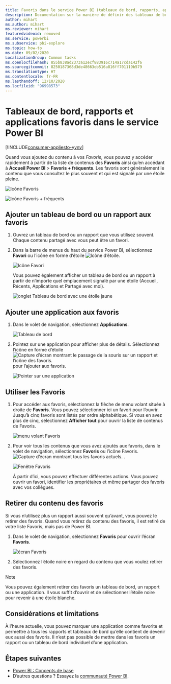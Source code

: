 ```yaml
---
title: Favoris dans le service Power BI (tableaux de bord, rapports, applications)
description: Documentation sur la manière de définir des tableaux de bord, rapports et applications en tant que favoris dans le service Power BI
author: mihart
ms.author: mihart
ms.reviewer: mihart
featuredvideoid: removed
ms.service: powerbi
ms.subservice: pbi-explore
ms.topic: how-to
ms.date: 09/02/2020
LocalizationGroup: Common tasks
ms.openlocfilehash: 855b838ad2373a12ecf883916c714a17cda142f6
ms.sourcegitcommit: 8250187368d3de48663eb516a816ff701119b579
ms.translationtype: HT
ms.contentlocale: fr-FR
ms.lasthandoff: 12/10/2020
ms.locfileid: "96998573"
---
```

# <a name="favorite-dashboards-reports-and-apps-in-the-power-bi-service"></a>Tableaux de bord, rapports et applications favoris dans le service Power BI

[!INCLUDE[consumer-appliesto-yyny](../includes/consumer-appliesto-yyny.md)]

Quand vous ajoutez du contenu à vos *Favoris*, vous pouvez y accéder rapidement à partir de la liste de contenus des **Favoris** ainsi qu’en accédant à **Accueil Power BI** > **Favoris + fréquents**. Les favoris sont généralement le contenu que vous consultez le plus souvent et qui est signalé par une étoile pleine.

   ![Icône Favoris](./media/end-user-favorite/power-bi-nav-favorite.png)

   ![Icône Favoris + fréquents](./media/end-user-favorite/power-bi-home-full.png)

## <a name="add-a-dashboard-or-report-as-a-favorite"></a>Ajouter un tableau de bord ou un rapport aux favoris

1. Ouvrez un tableau de bord ou un rapport que vous utilisez souvent. Chaque contenu partagé avec vous peut être un favori.

2. Dans la barre de menus du haut du service Power BI, sélectionnez **Favori** ou l’icône en forme d’étoile ![Icône d’étoile](./media/end-user-favorite/power-bi-favorite-icon.png).
   
   ![Icône Favori](./media/end-user-favorite/power-bi-fav.png)
   
   Vous pouvez également afficher un tableau de bord ou un rapport à partir de n’importe quel emplacement signalé par une étoile (Accueil, Récents, Applications et Partagé avec moi). 
   
   ![onglet Tableau de bord avec une étoile jaune](./media/end-user-favorite/power-bi-recent-favorite.png)

## <a name="add-an-app-as-a-favorite"></a>Ajouter une application aux favoris

1. Dans le volet de navigation, sélectionnez **Applications**.

   ![Tableau de bord](./media/end-user-favorite/power-bi-apps.png)

2. Pointez sur une application pour afficher plus de détails. Sélectionnez l’icône en forme d’étoile ![Capture d’écran montrant le passage de la souris sur un rapport et l’icône des favoris.](./media/end-user-favorite/power-bi-favorite-icon.png) pour l’ajouter aux favoris.
   
   ![Pointer sur une application](./media/end-user-favorite/power-bi-hover-app.png)

## <a name="work-with-favorites"></a>Utiliser les Favoris
1. Pour accéder aux favoris, sélectionnez la flèche de menu volant située à droite de **Favoris**. Vous pouvez sélectionner ici un favori pour l’ouvrir. Jusqu’à cinq favoris sont listés par ordre alphabétique. Si vous en avez plus de cinq, sélectionnez **Afficher tout** pour ouvrir la liste de contenus de Favoris. 
   
   ![menu volant Favoris](./media/end-user-favorite/power-bi-favorite-expand.png)
2. Pour voir tous les contenus que vous avez ajoutés aux favoris, dans le volet de navigation, sélectionnez **Favoris** ou l’icône Favoris. ![Capture d’écran montrant tous les favoris actuels.](./media/end-user-favorite/power-bi-favorites-icon.png) . 
   
    ![Fenêtre Favoris](./media/end-user-favorite/power-bi-favorites-screen.png)
   
   À partir d’ici, vous pouvez effectuer différentes actions. Vous pouvez ouvrir un favori, identifier les propriétaires et même partager des favoris avec vos collègues.

## <a name="unfavorite-content"></a>Retirer du contenu des favoris
Si vous n’utilisez plus un rapport aussi souvent qu’avant, vous pouvez le retirer des favoris. Quand vous retirez du contenu des favoris, il est retiré de votre liste Favoris, mais pas de Power BI.

1. Dans le volet de navigation, sélectionnez **Favoris** pour ouvrir l’écran **Favoris**.
   
   ![écran Favoris](./media/end-user-favorite/power-bi-unfavorite.png)
2. Sélectionnez l’étoile noire en regard du contenu que vous voulez retirer des favoris.

> [!NOTE]
> Vous pouvez également retirer des favoris un tableau de bord, un rapport ou une application. Il vous suffit d’ouvrir et de sélectionner l’étoile noire pour revenir à une étoile blanche. 
> 
> 
## <a name="limitations-and-considerations"></a>Considérations et limitations
À l’heure actuelle, vous pouvez marquer une application comme favorite et permettre à tous les rapports et tableaux de bord qu’elle contient de devenir eux aussi des favoris. Il n’est pas possible de mettre dans les favoris un rapport ou un tableau de bord individuel d’une application. 

## <a name="next-steps"></a>Étapes suivantes
- [Power BI : Concepts de base](end-user-basic-concepts.md)
- D’autres questions ? Essayez la [communauté Power BI](https://community.powerbi.com/).

